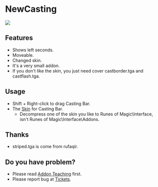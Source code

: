 # NewCasting

![](https://media.forgecdn.net/attachments/145/597/NewCasting.png)

## Features

-   Shows left seconds.
-   Moveable.
-   Changed skin.
-   It's a very small addon.
-   If you don't like the skin, you just need cover castborder.tga and castflash.tga.

## Usage

-   Shift + Right-click to drag Casting Bar.
-   The [Skin](http://www.curseforge.com/media/attachments/36/71/CastingBarSkin.zip) for Casting Bar.
    -   Decompress one of the skin you like to Runes of Magic\Interface, isn't Runes of Magic\Interface\Addons.

## Thanks

-   striped.tga is come from rufaqir.

## Do you have problem?

-   Please read [Addon Teaching](http://rom.curseforge.com/addons/newcasting/pages/addon-teaching/) first.
-   Please report bug at [Tickets](http://rom.curseforge.com/addons/newcasting/tickets/).

